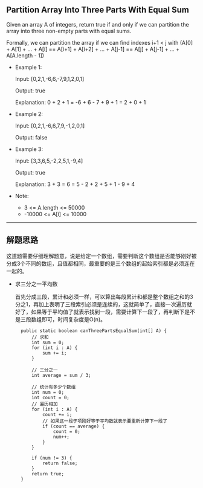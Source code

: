 ## Partition Array Into Three Parts With Equal Sum

Given an array A of integers, return true if and only if we can partition the array into three non-empty parts with equal sums.

Formally, we can partition the array if we can find indexes i+1 < j with (A[0] + A[1] + ... + A[i] == A[i+1] + A[i+2] + ... + A[j-1] == A[j] + A[j-1] + ... + A[A.length - 1])

 

- Example 1:

  Input: [0,2,1,-6,6,-7,9,1,2,0,1]

  Output: true

  Explanation: 0 + 2 + 1 = -6 + 6 - 7 + 9 + 1 = 2 + 0 + 1

- Example 2:

  Input: [0,2,1,-6,6,7,9,-1,2,0,1]

  Output: false

- Example 3:

  Input: [3,3,6,5,-2,2,5,1,-9,4]

  Output: true

  Explanation: 3 + 3 = 6 = 5 - 2 + 2 + 5 + 1 - 9 + 4
 

- Note:

  - 3 <= A.length <= 50000
  - -10000 <= A[i] <= 10000
---

## 解题思路
这道题需要仔细理解题意，说是给定一个数组，需要判断这个数组是否能够刚好被分成3个不同的数组，且值都相同，最重要的是三个数组的起始索引都是必须连在一起的。

- 求三分之一平均数

  首先分成三段，累计和必须一样，可以算出每段累计和都是整个数组之和的3分之1，再加上表明了三段索引必须是连续的，这就简单了，直接一次遍历就好了，如果等于平均值了就表示找到一段，需要计算下一段了，再判断下是不是三段数组即可，时间复杂度是O(n)。

  ```
    public static boolean canThreePartsEqualSum(int[] A) {
        // 求和
        int sum = 0;
        for (int i : A) {
            sum += i;
        }

        // 三分之一
        int average = sum / 3;

        // 统计有多少个数组
        int num = 0;
        int count = 0;
        // 遍历相加
        for (int i : A) {
            count += i;
            // 如果这一段子项刚好等于平均数就表示要重新计算下一段了
            if (count == average) {
                count = 0;
                num++;
            }
        }

        if (num != 3) {
            return false;
        }
        return true;
    }
  ```